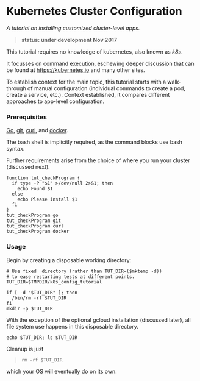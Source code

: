 # Kubernetes Cluster Configuration

_A tutorial on installing customized cluster-level apps._

> __status: under development Nov 2017__

This tutorial requires no knowledge of kubernetes,
also known as _k8s_.

It focusses on command execution, eschewing deeper
discussion that can be found at https://kubernetes.io
and many other sites.

To establish context for the main topic, this tutorial
starts with a walk-through of manual configuration
(individual commands to create a pod, create a service,
etc.).  Context established, it compares different
approaches to app-level configuration.

### Prerequisites

[Go]: https://golang.org/doc/install
[git]: https://git-scm.com/downloads
[curl]: https://github.com/curl/curl
[docker]: https://docs.docker.com/engine/installation/linux/docker-ce/ubuntu

[Go], [git], [curl], and [docker].

The bash shell is implicitly required, as the
command blocks use bash syntax.

Further requirements arise from the choice of where you
run your cluster (discussed next).

<!-- @checkPrerequisites @test @debug -->
```
function tut_checkProgram {
  if type -P "$1" >/dev/null 2>&1; then
    echo Found $1
  else
    echo Please install $1
  fi
}
tut_checkProgram go
tut_checkProgram git
tut_checkProgram curl
tut_checkProgram docker
```

### Usage

Begin by creating a disposable working directory:

<!-- @defineEnv @test @debug -->
```
# Use fixed  directory (rather than TUT_DIR=($mktemp -d))
# to ease restarting tests at different points.
TUT_DIR=$TMPDIR/k8s_config_tutorial
```

<!-- @resetTmpDir @test -->
```
if [ -d "$TUT_DIR" ]; then
  /bin/rm -rf $TUT_DIR
fi
mkdir -p $TUT_DIR
```

With the exception of the optional gcloud installation
(discussed later), all file system use happens in this
disposable directory.

```
echo $TUT_DIR; ls $TUT_DIR
```

Cleanup is just

> ```
> rm -rf $TUT_DIR
> ```

which your OS will eventually do on its own.

